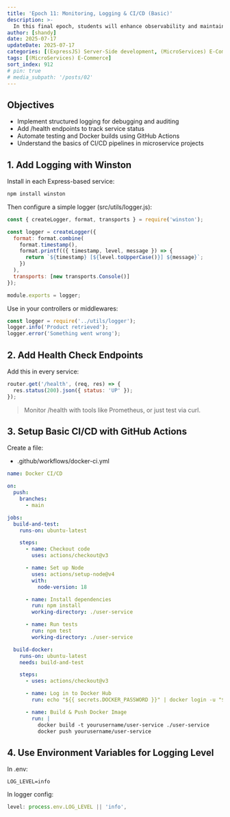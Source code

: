 ```yaml
---
title: 'Epoch 11: Monitoring, Logging & CI/CD (Basic)'
description: >-
  In this final epoch, students will enhance observability and maintainability of the microservices system. A simple CI/CD pipeline with GitHub Actions to run tests and auto-deploy Docker images
author: [shandy]
date: 2025-07-17
updateDate: 2025-07-17
categories: [(ExpressJS) Server-Side development, (MicroServices) E-Commerce]
tags: [(MicroServices) E-Commerce]
sort_index: 912
# pin: true
# media_subpath: '/posts/02'
---
```


## Objectives
- Implement structured logging for debugging and auditing
- Add /health endpoints to track service status
- Automate testing and Docker builds using GitHub Actions
- Understand the basics of CI/CD pipelines in microservice projects

## 1. Add Logging with Winston
Install in each Express-based service:

```bash
npm install winston
```

Then configure a simple logger (src/utils/logger.js):
```js
const { createLogger, format, transports } = require('winston');

const logger = createLogger({
  format: format.combine(
    format.timestamp(),
    format.printf(({ timestamp, level, message }) => {
      return `${timestamp} [${level.toUpperCase()}] ${message}`;
    })
  ),
  transports: [new transports.Console()]
});

module.exports = logger;
```

Use in your controllers or middlewares:
```js
const logger = require('../utils/logger');
logger.info('Product retrieved');
logger.error('Something went wrong');
```
## 2. Add Health Check Endpoints
Add this in every service:
```js
router.get('/health', (req, res) => {
  res.status(200).json({ status: 'UP' });
});
```
> Monitor /health with tools like Prometheus, or just test via curl.

## 3. Setup Basic CI/CD with GitHub Actions
Create a file:
- .github/workflows/docker-ci.yml

```yaml
name: Docker CI/CD

on:
  push:
    branches:
      - main

jobs:
  build-and-test:
    runs-on: ubuntu-latest

    steps:
      - name: Checkout code
        uses: actions/checkout@v3

      - name: Set up Node
        uses: actions/setup-node@v4
        with:
          node-version: 18

      - name: Install dependencies
        run: npm install
        working-directory: ./user-service

      - name: Run tests
        run: npm test
        working-directory: ./user-service

  build-docker:
    runs-on: ubuntu-latest
    needs: build-and-test

    steps:
      - uses: actions/checkout@v3

      - name: Log in to Docker Hub
        run: echo "${{ secrets.DOCKER_PASSWORD }}" | docker login -u "${{ secrets.DOCKER_USERNAME }}" --password-stdin

      - name: Build & Push Docker Image
        run: |
          docker build -t yourusername/user-service ./user-service
          docker push yourusername/user-service
```

## 4. Use Environment Variables for Logging Level
In .env:
```env
LOG_LEVEL=info
```

In logger config:

```js
level: process.env.LOG_LEVEL || 'info',
```